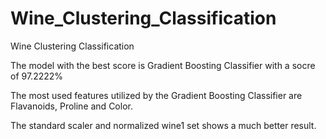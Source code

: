 # Wine_Clustering_Classification
Wine Clustering Classification


The model with the best score is Gradient Boosting Classifier with a socre of 97.2222%


The most used features utilized by the Gradient Boosting Classifier are Flavanoids, Proline and Color.

The standard scaler and normalized wine1 set shows a much better result.
